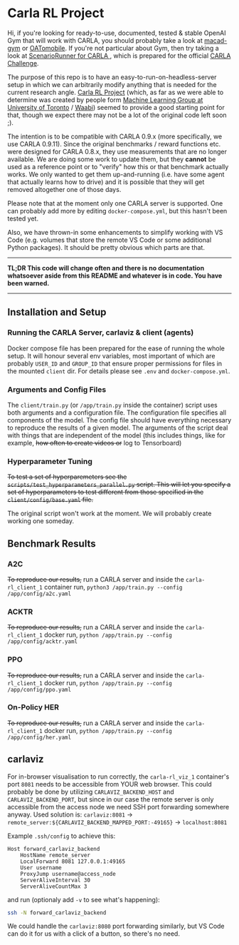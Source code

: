 # Carla RL Project

Hi, if you're looking for ready-to-use, documented, tested & stable OpenAI Gym that will work with CARLA, you should probably take a look at [macad-gym](https://github.com/praveen-palanisamy/macad-gym) or [OATomobile](https://github.com/oatml/oatomobile). If you're not particular about Gym, then try taking a look at [ScenarioRunner for CARLA
](https://github.com/carla-simulator/scenario_runner), which is prepared for the official [CARLA Challenge](https://leaderboard.carla.org/).

The purpose of this repo is to have an easy-to-run-on-headless-server setup in which we can arbitrarily modify anything that is needed for the current research angle. [Carla RL Project](https://github.com/carla-rl-gym/carla-rl) (which, as far as we were able to determine was created by people form [Machine Learning Group at University of Toronto](http://learning.cs.toronto.edu/) / [Waabi](https://waabi.ai/)) seemed to provide a good starting point for that, though we expect there may not be a lot of the original code left soon ;).

The intention is to be compatible with CARLA 0.9.x (more specifically, we use CARLA 0.9.11). Since the original benchmarks / reward functions etc. were designed for CARLA 0.8.x, they use measurements that are no longer available. We are doing some work to update them, but they **cannot** be used as a reference point or to "verify" how this or that benchmark actually works. We only wanted to get them up-and-running (i.e. have some agent that actually learns how to drive) and it is possible that they will get removed altogether one of those days.

Please note that at the moment only one CARLA server is supported. One can probably add more by editing `docker-compose.yml`, but this hasn't been tested yet.

Also, we have thrown-in some enhancements to simplify working with VS Code (e.g. volumes that store the remote VS Code or some additional Python packages). It should be pretty obvious which parts are that.

----------------
**TL;DR This code will change often and there is no documentation whatsoever aside from this README and whatever is in code. You have been warned.**

----------------

## Installation and Setup

### Running the CARLA Server, carlaviz & client (agents)
Docker compose file has been prepared for the ease of running the whole setup. It will honour several env variables, most important of which are probably `USER_ID` and `GROUP_ID` that ensure proper permissions for files in the mounted `client` dir. For details please see `.env` and `docker-compose.yml`.

### Arguments and Config Files
The `client/train.py` (or `/app/train.py` inside the container) script uses both arguments and a configuration file. The configuration file specifies all components of the model. The config file should have everything necessary to reproduce the results of a given model. The arguments of the script deal with things that are independent of the model (this includes things, like for example, ~~how often to create videos or~~ log to Tensorboard)

### Hyperparameter Tuning
~~To test a set of hyperparemeters see the `scripts/test_hyperparameters_parallel.py` script. This will let you specify a set of hyperparameters to test different from those specified in the `client/config/base.yaml` file.~~

The original script won't work at the moment. We will probably create working one someday.

## Benchmark Results

### A2C
~~To reproduce our results,~~ run a CARLA server and inside the `carla-rl_client_1` container run,
`python3 /app/train.py --config /app/config/a2c.yaml`

### ACKTR
~~To reproduce our results,~~ run a CARLA server and inside the `carla-rl_client_1` docker run,
`python /app/train.py --config /app/config/acktr.yaml`

### PPO
~~To reproduce our results,~~ run a CARLA server and inside the `carla-rl_client_1` docker run,
`python /app/train.py --config /app/config/ppo.yaml`

### On-Policy HER
~~To reproduce our results,~~ run a CARLA server and inside the `carla-rl_client_1` docker run,
`python /app/train.py --config /app/config/her.yaml`

## carlaviz

For in-browser visualisation to run correctly, the `carla-rl_viz_1` container's port `8081` needs to be accessible from YOUR web browser. This could probably be done by utilizing `CARLAVIZ_BACKEND_HOST` and `CARLAVIZ_BACKEND_PORT`, but since in our case the remote server is only accessible from the access node we need SSH port forwarding somewhere anyway. Used solution is: `carlaviz:8081` -> `remote_server:${CARLAVIZ_BACKEND_MAPPED_PORT:-49165}` -> `localhost:8081`

Example `.ssh/config` to achieve this:

```ssh-config
Host forward_carlaviz_backend
    HostName remote_server
    LocalForward 8081 127.0.0.1:49165
    User username
    ProxyJump username@access_node
    ServerAliveInterval 30
    ServerAliveCountMax 3
```

and run (optionaly add `-v` to see what's happening):

```sh
ssh -N forward_carlaviz_backend
```

We could handle the `carlaviz:8080` port forwarding similarly, but VS Code can do it for us with a click of a button, so there's no need.